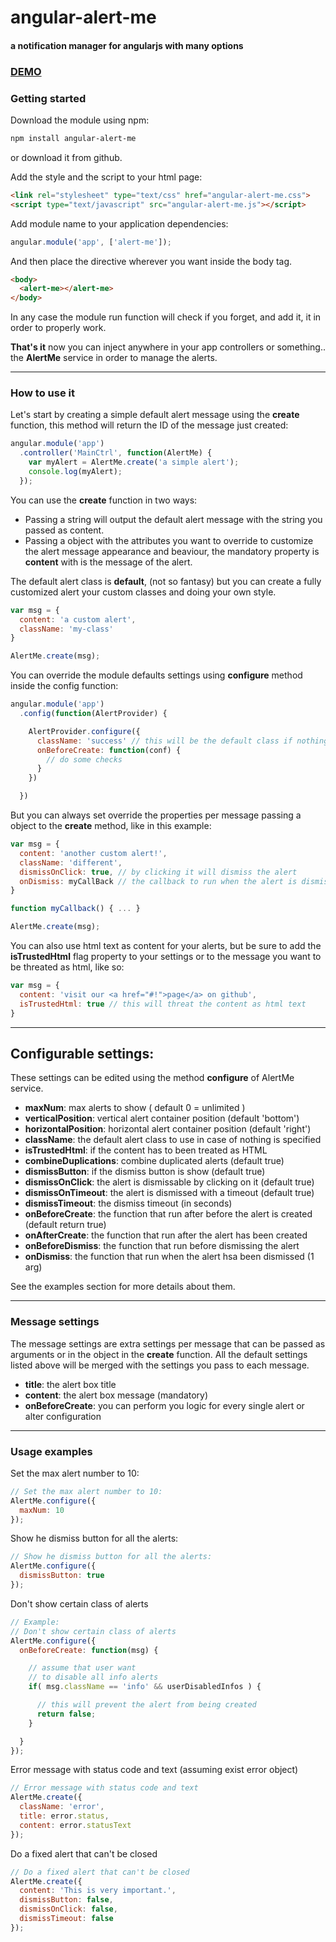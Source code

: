 # angular-alert-me
#### a notification manager for angularjs with many options

### [DEMO](http://www.codekraft.it/demos/angular-alert-me/)

### Getting started
Download the module using npm:
```bash
npm install angular-alert-me
```
or download it from github.

Add the style and the script to your html page:
```html
<link rel="stylesheet" type="text/css" href="angular-alert-me.css">
<script type="text/javascript" src="angular-alert-me.js"></script>
```
Add module name to your application dependencies:
```javascript
angular.module('app', ['alert-me']);
```
And then place the __<alert-me>__ directive wherever you want inside the body tag.
```html
<body>
  <alert-me></alert-me>
</body>
```
In any case the module run function will check if you forget, and add it, it in order to properly work.

__That's it__ now you can inject anywhere in your app controllers or something.. the __AlertMe__ service in order to manage the alerts.

---

### How to use it
Let's start by creating a simple default alert message using the __create__ function, this method will return the ID of the message just created:

```javascript
angular.module('app')
  .controller('MainCtrl', function(AlertMe) {
    var myAlert = AlertMe.create('a simple alert');
    console.log(myAlert);
  });
```
You can use the **create** function in two ways: 
* Passing a string will output the default alert message with the string you passed as content.
* Passing a object with the attributes you want to override to customize the alert message appearance and beaviour, the mandatory property is **content** with is the message of the alert.

The default alert class is **default**, (not so fantasy) but you can create a fully customized alert your custom classes and doing your own style.

```javascript
var msg = {
  content: 'a custom alert',
  className: 'my-class'
}

AlertMe.create(msg);
```

You can override the module defaults settings using __configure__ method inside the config function:

```javascript
angular.module('app')
  .config(function(AlertProvider) {

    AlertProvider.configure({
      className: 'success' // this will be the default class if nothing is passed,
      onBeforeCreate: function(conf) {
        // do some checks
      }
    })

  })
```

But you can always set override the properties per message passing a object to the __create__ method, like in this example:

```javascript
var msg = {
  content: 'another custom alert!',
  className: 'different',
  dismissOnClick: true, // by clicking it will dismiss the alert
  onDismiss: myCallBack // the callback to run when the alert is dismissed
}

function myCallback() { ... }

AlertMe.create(msg);
```

You can also use html text as content for your alerts, but be sure to add the __isTrustedHtml__ flag property to your settings or to the message you want to be threated as html, like so:
```javascript
var msg = {
  content: 'visit our <a href="#!">page</a> on github',
  isTrustedHtml: true // this will threat the content as html text
}

```
---

## Configurable settings:
These settings can be edited using the method __configure__ of AlertMe service.
* __maxNum__: max alerts to show ( default 0 = unlimited )
* __verticalPosition__: vertical alert container position (default 'bottom')
* __horizontalPosition__: horizontal alert container position (default 'right')
* __className__: the default alert class to use in case of nothing is specified
* __isTrustedHtml__: if the content has to been treated as HTML
* __combineDuplications__: combine duplicated alerts (default true)
* __dismissButton__: if the dismiss button is show (default true)
* __dismissOnClick__: the alert is dismissable by clicking on it (default true)
* __dismissOnTimeout__: the alert is dismissed with a timeout (default true)
* __dismissTimeout__: the dismiss timeout (in seconds)
* __onBeforeCreate__: the function that run after before the alert is created (default return true)
* __onAfterCreate__: the function that run after the alert has been created
* __onBeforeDismiss__: the function that run before dismissing the alert
* __onDismiss__: the function that run when the alert hsa been dismissed (1 arg)

See the examples section for more details about them.

---

### Message settings
The message settings are extra settings per message that can be passed as arguments or in the object in the __create__ function. All the default settings listed above will be merged with the settings you pass to each message.
* __title__: the alert box title
* __content__: the alert box message (mandatory)
* __onBeforeCreate__: you can perform you logic for every single alert or alter configuration

---

### Usage examples

Set the max alert number to 10:
```javascript
// Set the max alert number to 10:
AlertMe.configure({
  maxNum: 10
});
```

Show he dismiss button for all the alerts:
```javascript
// Show he dismiss button for all the alerts:
AlertMe.configure({
  dismissButton: true
});
```

Don't show certain class of alerts
```javascript
// Example:
// Don't show certain class of alerts
AlertMe.configure({
  onBeforeCreate: function(msg) {

    // assume that user want
    // to disable all info alerts
    if( msg.className == 'info' && userDisabledInfos ) {

      // this will prevent the alert from being created
      return false;
    }

  }
});
```

Error message with status code and text (assuming exist error object)
```javascript
// Error message with status code and text
AlertMe.create({
  className: 'error',
  title: error.status,
  content: error.statusText
});
```

Do a fixed alert that can't be closed
```javascript
// Do a fixed alert that can't be closed
AlertMe.create({
  content: 'This is very important.',
  dismissButton: false,
  dismissOnClick: false,
  dismissTimeout: false
});
```

